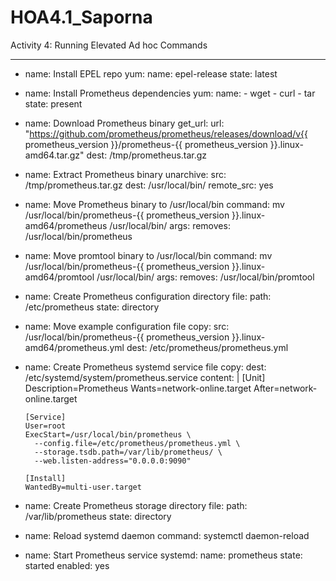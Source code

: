 # HOA4.1_Saporna
Activity 4: Running Elevated Ad hoc Commands

---
- name: Install EPEL repo
  yum:
    name: epel-release
    state: latest

- name: Install Prometheus dependencies
  yum:
    name:
      - wget
      - curl
      - tar
    state: present

- name: Download Prometheus binary
  get_url:
    url: "https://github.com/prometheus/prometheus/releases/download/v{{ prometheus_version }}/prometheus-{{ prometheus_version }}.linux-amd64.tar.gz"
    dest: /tmp/prometheus.tar.gz

- name: Extract Prometheus binary
  unarchive:
    src: /tmp/prometheus.tar.gz
    dest: /usr/local/bin/
    remote_src: yes

- name: Move Prometheus binary to /usr/local/bin
  command: mv /usr/local/bin/prometheus-{{ prometheus_version }}.linux-amd64/prometheus /usr/local/bin/
  args:
    removes: /usr/local/bin/prometheus

- name: Move promtool binary to /usr/local/bin
  command: mv /usr/local/bin/prometheus-{{ prometheus_version }}.linux-amd64/promtool /usr/local/bin/
  args:
    removes: /usr/local/bin/promtool

- name: Create Prometheus configuration directory
  file:
    path: /etc/prometheus
    state: directory

- name: Move example configuration file
  copy:
    src: /usr/local/bin/prometheus-{{ prometheus_version }}.linux-amd64/prometheus.yml
    dest: /etc/prometheus/prometheus.yml

- name: Create Prometheus systemd service file
  copy:
    dest: /etc/systemd/system/prometheus.service
    content: |
      [Unit]
      Description=Prometheus
      Wants=network-online.target
      After=network-online.target

      [Service]
      User=root
      ExecStart=/usr/local/bin/prometheus \
        --config.file=/etc/prometheus/prometheus.yml \
        --storage.tsdb.path=/var/lib/prometheus/ \
        --web.listen-address="0.0.0.0:9090"

      [Install]
      WantedBy=multi-user.target

- name: Create Prometheus storage directory
  file:
    path: /var/lib/prometheus
    state: directory

- name: Reload systemd daemon
  command: systemctl daemon-reload

- name: Start Prometheus service
  systemd:
    name: prometheus
    state: started
    enabled: yes



